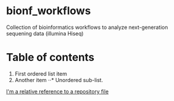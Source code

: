 bionf_workflows
===============

Collection of bioinformatics workflows to analyze next-generation sequening data (illumina Hiseq)


Table of contents
=================

1. First ordered list item
2. Another item
⋅⋅* Unordered sub-list. 

[I'm a relative reference to a repository file](../blob/master/LICENSE)
